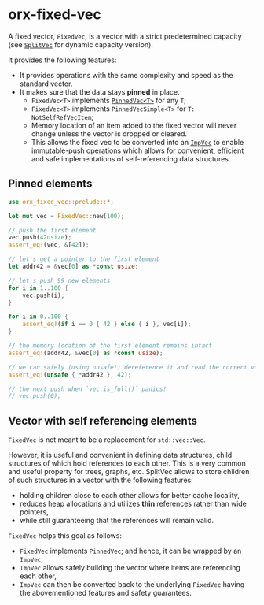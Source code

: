 # orx-fixed-vec

A fixed vector, `FixedVec`, is a vector with a strict predetermined capacity
(see [`SplitVec`](https://crates.io/crates/orx-split-vec) for dynamic capacity version).

It provides the following features:

* It provides operations with the same complexity and speed as the standard vector.
* It makes sure that the data stays **pinned** in place.
    * `FixedVec<T>` implements [`PinnedVec<T>`](https://crates.io/crates/orx-pinned-vec) for any `T`;
    * `FixedVec<T>` implements `PinnedVecSimple<T>` for `T: NotSelfRefVecItem`;
    * Memory location of an item added to the fixed vector will never change
    unless the vector is dropped or cleared.
    * This allows the fixed vec to be converted into an [`ImpVec`](https://crates.io/crates/orx-imp-vec)
    to enable immutable-push operations which allows for 
    convenient, efficient and safe implementations of self-referencing data structures.

## Pinned elements

```rust
use orx_fixed_vec::prelude::*;

let mut vec = FixedVec::new(100);

// push the first element
vec.push(42usize);
assert_eq!(vec, &[42]);

// let's get a pointer to the first element
let addr42 = &vec[0] as *const usize;

// let's push 99 new elements
for i in 1..100 {
    vec.push(i);
}

for i in 0..100 {
    assert_eq!(if i == 0 { 42 } else { i }, vec[i]);
}

// the memory location of the first element remains intact
assert_eq!(addr42, &vec[0] as *const usize);

// we can safely (using unsafe!) dereference it and read the correct value
assert_eq!(unsafe { *addr42 }, 42);

// the next push when `vec.is_full()` panics!
// vec.push(0);
```

## Vector with self referencing elements

`FixedVec` is not meant to be a replacement for `std::vec::Vec`.

However, it is useful and convenient in defining data structures, child structures of which
hold references to each other.
This is a very common and useful property for trees, graphs, etc.
SplitVec allows to store children of such structures in a vector with the following features:

* holding children close to each other allows for better cache locality,
* reduces heap allocations and utilizes **thin** references rather than wide pointers,
* while still guaranteeing that the references will remain valid.

`FixedVec` helps this goal as follows:

* `FixedVec` implements `PinnedVec`; and hence, it can be wrapped by an `ImpVec`,
* `ImpVec` allows safely building the vector where items are referencing each other,
* `ImpVec` can then be converted back to the underlying `FixedVec`
having the abovementioned features and safety guarantees.
